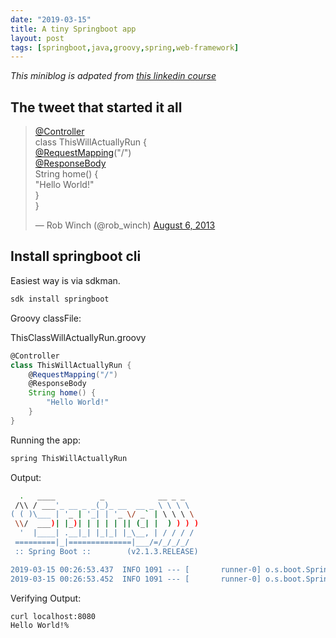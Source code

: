 ```yaml
---
date: "2019-03-15"
title: A tiny Springboot app
layout: post
tags: [springboot,java,groovy,spring,web-framework]
---
```


*This miniblog is adpated from [this linkedin course](https://www.linkedin.com/learning/spring-boot-essential-training/the-tweet-that-started-it-all)*

## The tweet that started it all


<blockquote class="twitter-tweet" data-lang="en"><p lang="en" dir="ltr"><a href="https://twitter.com/Controller?ref_src=twsrc%5Etfw">@Controller</a><br>class ThisWillActuallyRun {<br>    <a href="https://twitter.com/RequestMapping?ref_src=twsrc%5Etfw">@RequestMapping</a>(&quot;/&quot;)<br>    <a href="https://twitter.com/responsebody?ref_src=twsrc%5Etfw">@ResponseBody</a><br>    String home() {<br>        &quot;Hello World!&quot;<br>    }<br>}</p>&mdash; Rob Winch (@rob_winch) <a href="https://twitter.com/rob_winch/status/364871658483351552?ref_src=twsrc%5Etfw">August 6, 2013</a></blockquote>
<script async src="https://platform.twitter.com/widgets.js" charset="utf-8"></script>

## Install springboot cli
Easiest way is via sdkman.

```bash
sdk install springboot
```

Groovy classFile:

ThisClassWillActuallyRun.groovy
```groovy
@Controller
class ThisWillActuallyRun {
    @RequestMapping("/")
    @ResponseBody
    String home() {
        "Hello World!"
    }
}
```

Running the app:

```bash
spring ThisWillActuallyRun
```

Output:

```bash
  .   ____          _            __ _ _
 /\\ / ___'_ __ _ _(_)_ __  __ _ \ \ \ \
( ( )\___ | '_ | '_| | '_ \/ _` | \ \ \ \
 \\/  ___)| |_)| | | | | || (_| |  ) ) ) )
  '  |____| .__|_| |_|_| |_\__, | / / / /
 =========|_|==============|___/=/_/_/_/
 :: Spring Boot ::        (v2.1.3.RELEASE)

2019-03-15 00:26:53.437  INFO 1091 --- [       runner-0] o.s.boot.SpringApplication               : Starting application on sysadm-Latitude-5480 with PID 1091 (started by sudipbhandari in /home/sudipbhandari)
2019-03-15 00:26:53.452  INFO 1091 --- [       runner-0] o.s.boot.SpringApplication               : No active profile set, falling back to default profiles: default
```

Verifying Output:

```bash
curl localhost:8080
Hello World!%
```




